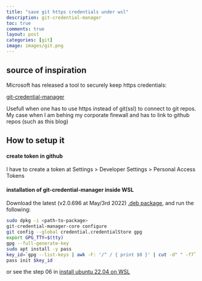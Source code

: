 ```yaml
---
title: "save git https credentials under wsl"
description: git-credential-manager 
toc: true
comments: true
layout: post
categories: [git]
image: images/git.png
---
```


## source of inspiration

Microsoft has released a tool to securely keep https credentials:

[git-credential-manager](https://github.com/GitCredentialManager/git-credential-manager)

Usefull when one has to use https instead of git(ssl) to connect to git repos. My case when I am behing my corporate firewall and has to link to github repos (such as this blog)



## How to setup it

#### create token in github

I have to create a token at Settings > Developer Settings > Personal Access Tokens

#### installation of git-credential-manager inside WSL

Download the latest (v2.0.696 at May/3rd 2022) [.deb package](https://github.com/GitCredentialManager/git-credential-manager/releases/latest), and run the following:

```bash
sudo dpkg -i <path-to-package>
git-credential-manager-core configure
git config --global credential.credentialStore gpg
export GPG_TTY=$(tty)
gpg --full-generate-key
sudo apt install -y pass
key_id=`gpg --list-keys | awk -F: '/^ / { print $0 }' | cut -d" " -f7`
pass init $key_id
```

or see the step 06 in [install ubuntu 22.04 on WSL](https://castorfou.github.io/guillaume_blog/blog/install-ubuntu-22.04-on-WSL.html)




